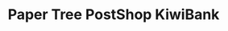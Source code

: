 ---
title: "Paper Tree PostShop KiwiBank"
url: /christchurch/paper-tree-postshop-kiwibank/
shop: Schreibwaren
---